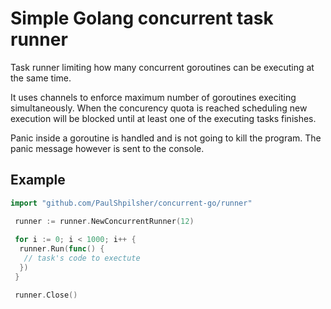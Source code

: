 # Simple Golang concurrent task runner

Task runner limiting how many concurrent goroutines can be executing at the same time.

It uses channels to enforce maximum number of goroutines execiting simultaneously.  When the concurency quota is reached scheduling new execution will be blocked until at least one of the executing tasks finishes.

Panic inside a goroutine is handled and is not going to kill the program.  The panic message however is sent to the console.

## Example

```go
import "github.com/PaulShpilsher/concurrent-go/runner"
```

```go
 runner := runner.NewConcurrentRunner(12)
 
 for i := 0; i < 1000; i++ {
  runner.Run(func() {
   // task's code to exectute
  })
 }

 runner.Close()
```

